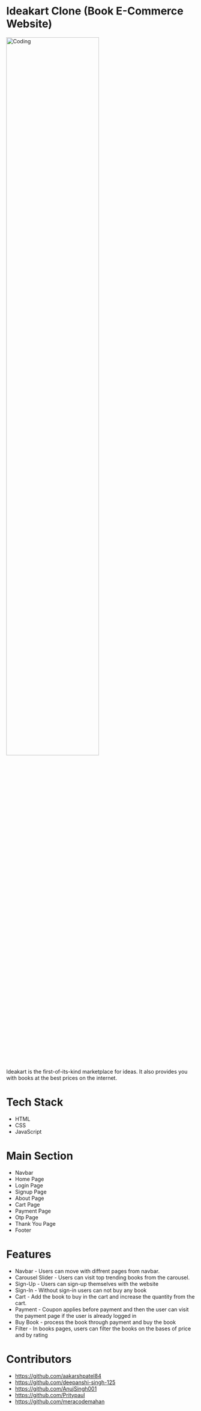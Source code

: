  # Ideakart Clone (Book E-Commerce Website)

<img src="https://rajputyash006.github.io/images/prj1.PNG" alt="Coding" width="70%" border-radius="50%"/>
<br>

Ideakart is the first-of-its-kind marketplace for ideas. It also provides you with books at the best prices on the internet.

# Tech Stack
- HTML
- CSS
- JavaScript

# Main Section
- Navbar
- Home Page
- Login Page
- Signup Page
- About Page
- Cart Page
- Payment Page
- Otp Page
- Thank You Page 
- Footer

# Features
- Navbar - Users can move with diffrent pages from navbar.
- Carousel Slider - Users can visit top trending books from the carousel.
- Sign-Up - Users can sign-up themselves with the website
- Sign-In - Without sign-in users can not buy any book
- Cart - Add the book to buy in the cart and increase the quantity from the cart.
- Payment - Coupon applies before payment and then the user can visit the payment page if the user is already logged in
- Buy Book - process the book through payment and buy the book 
- Filter - In books pages, users can filter the books on the bases of price and by rating


# Contributors
- https://github.com/aakarshpatel84
- https://github.com/deepanshi-singh-125
- https://github.com/AnujSingh001
- https://github.com/Pritypaul 
- https://github.com/meracodemahan
